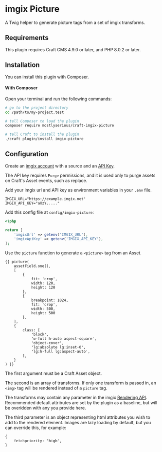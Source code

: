 # imgix Picture

A Twig helper to generate picture tags from a set of imgix transforms.

## Requirements

This plugin requires Craft CMS 4.9.0 or later, and PHP 8.0.2 or later.

## Installation

You can install this plugin with Composer.

#### With Composer

Open your terminal and run the following commands:

```bash
# go to the project directory
cd /path/to/my-project.test

# tell Composer to load the plugin
composer require mostlyserious/craft-imgix-picture

# tell Craft to install the plugin
./craft plugin/install imgix-picture
```

## Configuration

Create an [imgix account](https://dashboard.imgix.com/sign-up) with a source and an [API Key](https://docs.imgix.com/apis/management/overview).

The API key requires `Purge` permissions, and it is used only to purge assets on Craft's Asset events, such as replace.

Add your imgix url and API key as environment variables in your `.env` file.

```
IMGIX_URL="https://example.imgix.net"
IMGIX_API_KEY="aXzY....."
```

Add this config file at `config/imgix-picture`:

```php
<?php

return [
    'imgixUrl' => getenv('IMGIX_URL'),
    'imgixApiKey' => getenv('IMGIX_API_KEY'),
];
```

Use the `picture` function to generate a `<picture>` tag from an Asset.

```
{{ picture(
    assetField.one(),
    [
        {
            fit: 'crop',
            width: 120,
            height: 120
        },
        {
            breakpoint: 1024,
            fit: 'crop',
            width: 500,
            height: 500
        },
    ],
    {
        class: [
            'block',
            'w-full h-auto aspect-square',
            'object-cover',
            'lg:absolute lg:inset-0',
            'lg:h-full lg:aspect-auto',
        ],
    }
) }}
```

The first argument must be a Craft Asset object.

The second is an array of transforms. If only one transform is passed in, an `<img>` tag will be rendered instead of a `picture` tag.

The transforms may contain any parameter in the imgix [Rendering API](https://docs.imgix.com/apis/rendering/overview). Recommended default attributes are set by the plugin as a baseline, but will be overidden with any you provide here.

The third parameter is an object representing html attributes you wish to add to the rendered element. Images are lazy loading by default, but you can override this, for example:

```
{
    fetchpriority: 'high',
}
```